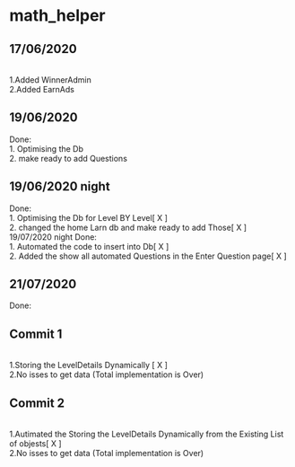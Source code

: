 # math_helper

 <h2>17/06/2020</h2>
<br>
 1.Added WinnerAdmin <br>
 2.Added EarnAds<br>
<h2>
19/06/2020</h2>
Done:<br>
1. Optimising the Db<br>
2. make ready to add Questions<br>

<h2>
19/06/2020 night </h2>
Done:<br>
1. Optimising the Db for Level BY Level[ X ]<br>
2. changed the home Larn db and make ready to add Those[ X ]<br>
19/07/2020 night </h2>
Done:<br>
1. Automated the code to insert into Db[ X ]<br>
2. Added the show all automated Questions in the Enter Question page[ X ]<br>

<h2>21/07/2020 </h2>

Done:<br>

<h2>Commit 1</h2><br>
1.Storing the LevelDetails Dynamically [ X ]<br>
2.No isses to get data (Total implementation is Over)<br>
<h2>Commit 2</h2><br>
1.Autimated the Storing the LevelDetails Dynamically from the Existing List of objests[ X ]<br>
2.No isses to get data (Total implementation is Over)<br>
